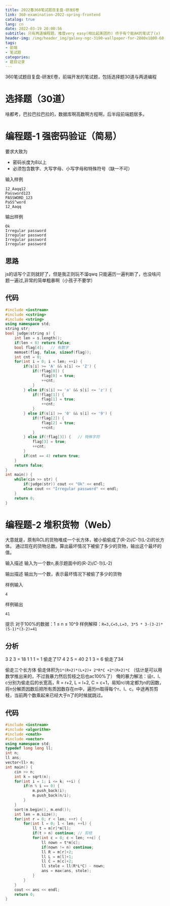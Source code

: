 ```yaml
---
title: 2022春360笔试题目复盘-研发E卷
link: 360-examination-2022-spring-frontend
catalog: true
lang: cn
date: 2022-03-19 20:00:56 
subtitle: 只有两道编程题，难度very easy(相比起美团的) 终于有个能AK的笔试了(x)
header-img: /img/header_img/galaxy-ngc-3190-wallpaper-for-2880x1800-60-653.jpg
tags:
- 前端
- 笔试题
categories:
- 题目记录
---
```


360笔试题目复盘-研发E卷，前端开发的笔试题，包括选择题30道与两道编程
# 选择题（30道）
啥都考，巴拉巴拉巴拉的，数据库啊高数啊方程啊，后半段前端题居多。
# 编程题-1 强密码验证（简易）
要求大致为
- 密码长度为8以上
- 必须包含数字、大写字母、小写字母和特殊符号（缺一不可）

输入样例
```
12_Aaqq12
Password123
PASSWORD_123
PaSS^word
12_Aaqq
```

输出样例
```
Ok
Irregular password
Irregular password
Irregular password
Irregular password
```
## 思路
js的话写个正则就好了，但是我正则玩不溜qwq
只能遍历一遍判断了，也没啥问题一遍过,非常的简单粗暴啊（小孩子不要学）
## 代码
```cpp
#include <iostream>
#include <cstring>
#include <string>
using namespace std;
string str;
bool judge(string s) {
    int len = s.length();
    if(len < 8) return false;
    bool flag[4];   // 有数字 
    memset(flag, false, sizeof(flag));
    int cnt = 0;
    for(int i = 0; i < len; ++i) {
        if(s[i] >= 'A' && s[i] <= 'Z') {
            if(!flag[0]) {
                flag[0] = true;
                ++cnt;
            }
        } else if(s[i] >= 'a' && s[i] <= 'z') {
            if(!flag[1]) {
                flag[1] = true;
                ++cnt;
            }
        } else if(s[i] >= '0' && s[i] <= '9') {
            if(!flag[2]) {
                flag[2] = true;
                ++cnt;
            }
        } else if(!flag[3]) {   // 特殊字符
            flag[3] = true;
            ++cnt;
        }
        if(cnt == 4) return true;
    }
    return false;
}
int main() {
    while(cin >> str) {
        if(judge(str)) cout << "Ok" << endl;
        else cout << "Irregular password" << endl;
    }
    return 0;
}
```

# 编程题-2 堆积货物（Web）
大意就是，原有R*C*L的货物堆成一个长方体，被小偷偷成了(R-2)*(C-1)*(L-2)的长方体。
通过现在的货物总数。算出最坏情况下被偷了多少的货物，输出这个最坏的值。

输入描述
输入为一个数n,表示题面中的(R-2)*(C-1)*(L-2)

输出描述
输出为一个数，表示最坏情况下被偷了多少的货物

样例输入
```
4
```
样例输出
```
41
```

提示
对于100%的数据：1 ≤ n ≤ 10^9 
样例解释：`R=3,C=5,L=3, 3*5 * 3-(3-2)*(5-1)*(3-2)=41`

## 分析
3 2 3 = 18
1 1 1 = 1
偷走了17
4 2 5 = 40
2 1 3 = 6
偷走了34

偷走三个长方体  偷走体积为`1*(R+2)*(L+2)+ 2*R*C +2*(R+2)*C`
（估计是可以用数学推出来的，不过我暴力然后剪枝之后也ac100%了）
俺的暴力解法：设r、l、c分别为偷走后的长宽高，R = r+2, L = l+2, C = c+1，易知rcl肯定都为n的因数，将n分解质因数后把所有质因数存在m中，遍历m取得每个r、l、c，中途再剪剪枝，当前两个数乘起来已经大于n了的时候就跳过。
## 代码
```cpp
#include <iostream>
#include <algorithm>
#include <cmath>
#include <vector>
using namespace std;
typedef long long ll;
int n;
ll ans;
vector<ll> m;
int main() {
    cin >> n;
    int k = sqrt(n);
    for(int i = 1; i <= k; ++i) {  
        if(n % i == 0) {
            m.push_back(i);
            m.push_back(n/i);
        }
    }
    sort(m.begin(), m.end());
    int len = m.size();
    for(int r = 0; r < len; ++r) {
        for(int l = 0; l < len; ++l) {
            ll t = m[r]*m[l];
            if(t > n) continue; // 剪枝
            for(int c = 0; c < len; ++c) {
                ll nown = t*m[c];
                if(nown != n) continue;
                ll R = m[r]+2;
                ll L = m[l]+1;
                ll C = m[c]+2;
                ll stole = ll(R*L*C) - nown;
                ans = max(ans, stole);
            }
        }
    }
    cout << ans << endl;
    return 0;
}
```
